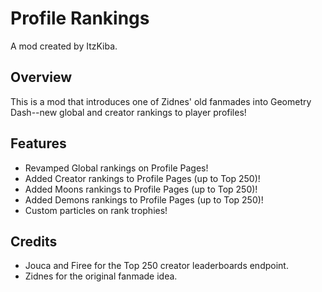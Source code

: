 # <cr>Profile Rankings</c>

<cj>A mod created by ItzKiba.</c>

## Overview
This is a mod that introduces one of <cg>Zidnes'</c> old fanmades into Geometry Dash--<cy>new global and creator rankings to player profiles!</c>

## Features
* <cg>Revamped Global rankings</c> on Profile Pages!
* <cy>Added Creator rankings</c> to Profile Pages (up to Top 250)!
* <cj>Added Moons rankings</c> to Profile Pages (up to Top 250)!
* <cr>Added Demons rankings</c> to Profile Pages (up to Top 250)!
* <co>Custom particles</c> on rank trophies!

## Credits
* <cp>Jouca and Firee</c> for the Top 250 creator leaderboards endpoint.
* <cg>Zidnes</c> for the original fanmade idea.
